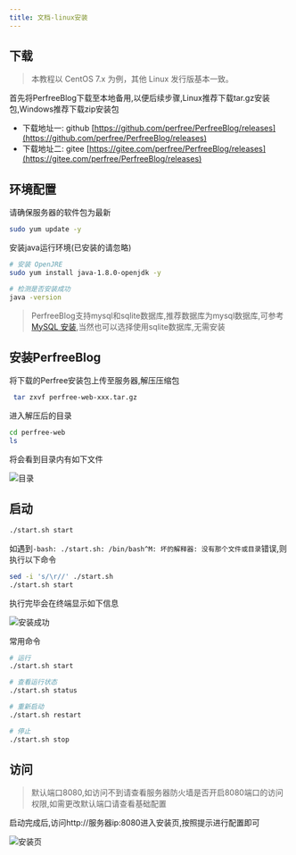 ```yaml
---
title: 文档-linux安装
---
```

## 下载

> 本教程以 CentOS 7.x 为例，其他 Linux 发行版基本一致。

首先将PerfreeBlog下载至本地备用,以便后续步骤,Linux推荐下载tar.gz安装包,Windows推荐下载zip安装包

* 下载地址一: github [https://github.com/perfree/PerfreeBlog/releases](https://github.com/perfree/PerfreeBlog/releases)
* 下载地址二: gitee [https://gitee.com/perfree/PerfreeBlog/releases](https://gitee.com/perfree/PerfreeBlog/releases)

## 环境配置
请确保服务器的软件包为最新
```bash
sudo yum update -y
```
安装java运行环境(已安装的请忽略)
```bash
# 安装 OpenJRE
sudo yum install java-1.8.0-openjdk -y

# 检测是否安装成功
java -version
```
> PerfreeBlog支持mysql和sqlite数据库,推荐数据库为mysql数据库,可参考[MySQL 安装](https://www.runoob.com/mysql/mysql-install.html),当然也可以选择使用sqlite数据库,无需安装
## 安装PerfreeBlog
将下载的Perfree安装包上传至服务器,解压压缩包
```bash
 tar zxvf perfree-web-xxx.tar.gz
```
进入解压后的目录
```bash
cd perfree-web
ls
```
将会看到目录内有如下文件

![目录](/assets/doc/7.png)

## 启动
```bash
./start.sh start
```
如遇到`-bash: ./start.sh: /bin/bash^M: 坏的解释器: 没有那个文件或目录`错误,则执行以下命令
```bash
sed -i 's/\r//' ./start.sh
./start.sh start
```
执行完毕会在终端显示如下信息

![安装成功](/assets/doc/8.png)

常用命令
```bash
# 运行
./start.sh start

# 查看运行状态
./start.sh status

# 重新启动
./start.sh restart

# 停止
./start.sh stop
```
## 访问
> 默认端口8080,如访问不到请查看服务器防火墙是否开启8080端口的访问权限,如需更改默认端口请查看基础配置

启动完成后,访问http://服务器ip:8080进入安装页,按照提示进行配置即可

![安装页](/assets/doc/9.png)